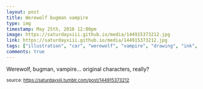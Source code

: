 ```yaml
---
layout: post
title: Werewolf bugman vampire
type: img
timestamp: May 25th, 2016 12:00pm
image: https://saturdayxiii.github.io/media/144915373212.jpg
link: https://saturdayxiii.github.io/media/144915373212.jpg
tags: ["illustration", "car", "werewolf", "vampire", "drawing", "ink", "art"]
comments: true
---
```


Werewolf, bugman, vampire&hellip; original characters, really?
 
  
<small>source: https://saturdayxiii.tumblr.com/post/144915373212</small>